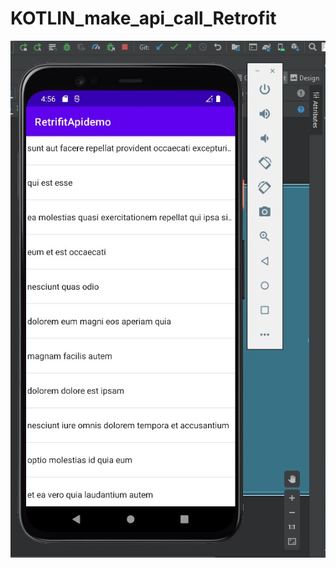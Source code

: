 # KOTLIN_make_api_call_Retrofit


![](https://github.com/3vilbird/KOTLIN_make_api_call_Retrifit/blob/master/screenshots/2022-08-09_17-15-20.jpg)
